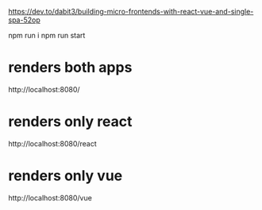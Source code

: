 https://dev.to/dabit3/building-micro-frontends-with-react-vue-and-single-spa-52op

npm run i
npm run start

# renders both apps
http://localhost:8080/

# renders only react
http://localhost:8080/react

# renders only vue
http://localhost:8080/vue